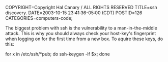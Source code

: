 COPYRIGHT=Copyright Hal Canary / ALL RIGHTS RESERVED
TITLE=ssh discovery.
DATE=2003-10-15 23:41:36-05:00 (CDT)
POSTID=126
CATEGORIES=computers-code;

The biggest problem with ssh is the vulnerability to a man-in-the-middle attack. This is why you should always check your host-key's fingerprint when logging on for the first time from a new box. To aquire these keys, do this:

for x in /etc/ssh/\*pub; do
   ssh-keygen -lf $x;
done
